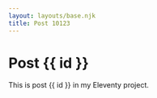 ```yaml
---
layout: layouts/base.njk
title: Post 10123
---
```


# Post {{ id }}

This is post {{ id }} in my Eleventy project.
